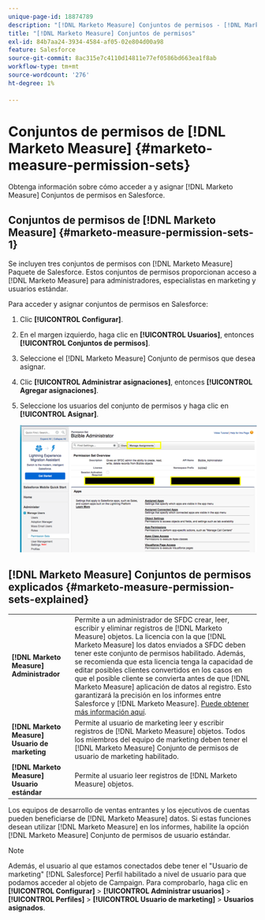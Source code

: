 ```yaml
---
unique-page-id: 18874789
description: "[!DNL Marketo Measure] Conjuntos de permisos - [!DNL Marketo Measure] - Documentación del producto"
title: "[!DNL Marketo Measure] Conjuntos de permisos"
exl-id: 84b7aa24-3934-4584-af05-02e804d00a98
feature: Salesforce
source-git-commit: 8ac315e7c4110d14811e77ef0586bd663ea1f8ab
workflow-type: tm+mt
source-wordcount: '276'
ht-degree: 1%

---
```


# Conjuntos de permisos de [!DNL Marketo Measure] {#marketo-measure-permission-sets}

Obtenga información sobre cómo acceder a y asignar [!DNL Marketo Measure] Conjuntos de permisos en Salesforce.

## Conjuntos de permisos de [!DNL Marketo Measure] {#marketo-measure-permission-sets-1}

Se incluyen tres conjuntos de permisos con [!DNL Marketo Measure] Paquete de Salesforce. Estos conjuntos de permisos proporcionan acceso a [!DNL Marketo Measure] para administradores, especialistas en marketing y usuarios estándar.

Para acceder y asignar conjuntos de permisos en Salesforce:

1. Clic **[!UICONTROL Configurar]**.
1. En el margen izquierdo, haga clic en **[!UICONTROL Usuarios]**, entonces **[!UICONTROL Conjuntos de permisos]**.
1. Seleccione el [!DNL Marketo Measure] Conjunto de permisos que desea asignar.
1. Clic **[!UICONTROL Administrar asignaciones]**, entonces **[!UICONTROL Agregar asignaciones]**.
1. Seleccione los usuarios del conjunto de permisos y haga clic en **[!UICONTROL Asignar]**.

   ![](assets/1-5.png)

## [!DNL Marketo Measure] Conjuntos de permisos explicados {#marketo-measure-permission-sets-explained}

<table> 
 <tbody> 
  <tr> 
   <td><span><strong>[!DNL Marketo Measure] Administrador</strong></span></td> 
   <td><span>Permite a un administrador de SFDC crear, leer, escribir y eliminar registros de [!DNL Marketo Measure] objetos. La licencia con la que [!DNL Marketo Measure] los datos enviados a SFDC deben tener este conjunto de permisos habilitado. Además, se recomienda que esta licencia tenga la capacidad de editar posibles clientes convertidos en los casos en que el posible cliente se convierta antes de que [!DNL Marketo Measure] aplicación de datos al registro. Esto garantizará la precisión en los informes entre Salesforce y [!DNL Marketo Measure]. <a href="http://releasenotes.docs.salesforce.com/en-us/spring17/release-notes/rn_sales_leads_view_converted.htm">Puede obtener más información aquí</a>.</span></td> 
  </tr> 
  <tr> 
   <td><span><strong>[!DNL Marketo Measure] Usuario de marketing</strong></span></td> 
   <td><span>Permite al usuario de marketing leer y escribir registros de [!DNL Marketo Measure] objetos. Todos los miembros del equipo de marketing deben tener el [!DNL Marketo Measure] Conjunto de permisos de usuario de marketing habilitado. <br></span></td> 
  </tr> 
  <tr> 
   <td><span><strong>[!DNL Marketo Measure] Usuario estándar</strong></span></td> 
   <td><span>Permite al usuario leer registros de [!DNL Marketo Measure] objetos.</span></td> 
  </tr> 
 </tbody> 
</table>

Los equipos de desarrollo de ventas entrantes y los ejecutivos de cuentas pueden beneficiarse de [!DNL Marketo Measure] datos. Si estas funciones desean utilizar [!DNL Marketo Measure] en los informes, habilite la opción [!DNL Marketo Measure] Conjunto de permisos de usuario estándar.

>[!NOTE]
>
>Además, el usuario al que estamos conectados debe tener el &quot;Usuario de marketing&quot; [!DNL Salesforce] Perfil habilitado a nivel de usuario para que podamos acceder al objeto de Campaign. Para comprobarlo, haga clic en **[!UICONTROL Configurar]** > **[!UICONTROL Administrar usuarios]** > **[!UICONTROL Perfiles]** > **[!UICONTROL Usuario de marketing]** > **Usuarios asignados**.
